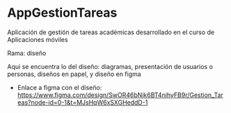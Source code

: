 # AppGestionTareas

Aplicación de gestión de tareas académicas desarrollado en el curso de Aplicaciones móviles


Rama: diseño

Aqui se encuentra lo del diseño: diagramas, presentación de usuarios o personas, diseños en papel, y diseño en figma

- Enlace a figma con el diseño: https://www.figma.com/design/SwOR46bNjk6BT4nihyFB9r/Gestion_Tareas?node-id=0-1&t=MJsHqW6xSXGHeddD-1

